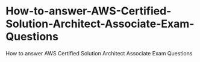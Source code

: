 # How-to-answer-AWS-Certified-Solution-Architect-Associate-Exam-Questions
How to answer AWS Certified Solution Architect Associate Exam Questions
